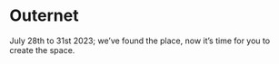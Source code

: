 # Outernet

July 28th to 31st 2023; we’ve found the place, now it’s time for you to create the space. 


